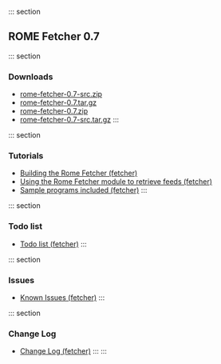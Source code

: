 ::: section
## ROME Fetcher 0.7

::: section
### Downloads

-   [rome-fetcher-0.7-src.zip](./rome-fetcher-0.7-src.zip)
-   [rome-fetcher-0.7.tar.gz](./rome-fetcher-0.7.tar.gz)
-   [rome-fetcher-0.7.zip](./rome-fetcher-0.7.zip)
-   [rome-fetcher-0.7-src.tar.gz](./rome-fetcher-0.7-src.tar.gz)
:::

::: section
### Tutorials

-   [Building the Rome Fetcher
    (fetcher)](../BuildingTheRomeFetcher.html)
-   [Using the Rome Fetcher module to retrieve feeds
    (fetcher)](../UsingTheRomeFetcherModuleToRetrieveFeeds.html)
-   [Sample programs included (fetcher)](../SampleProgramsIncluded.html)
:::

::: section
### Todo list

-   [Todo list (fetcher)](../TodoList.html)
:::

::: section
### Issues

-   [Known Issues (fetcher)](../KnownIssues.html)
:::

::: section
### Change Log

-   [Change Log (fetcher)](../ChangeLog.html)
:::
:::

